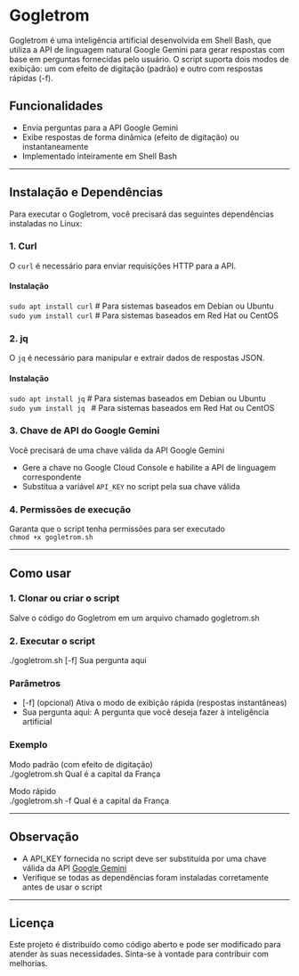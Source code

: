 # Gogletrom

Gogletrom é uma inteligência artificial desenvolvida em Shell Bash, que utiliza a API de linguagem natural Google Gemini para gerar respostas com base em perguntas fornecidas pelo usuário. O script suporta dois modos de exibição: um com efeito de digitação (padrão) e outro com respostas rápidas (-f).

## Funcionalidades

- Envia perguntas para a API Google Gemini  
- Exibe respostas de forma dinâmica (efeito de digitação) ou instantaneamente  
- Implementado inteiramente em Shell Bash  

---

## Instalação e Dependências

Para executar o Gogletrom, você precisará das seguintes dependências instaladas no Linux:

### 1. Curl
O `curl` é necessário para enviar requisições HTTP para a API.

#### Instalação
`sudo apt install curl`     # Para sistemas baseados em Debian ou Ubuntu  
`sudo yum install curl`     # Para sistemas baseados em Red Hat ou CentOS  

### 2. jq
O `jq` é necessário para manipular e extrair dados de respostas JSON.

#### Instalação
`sudo apt install jq`       # Para sistemas baseados em Debian ou Ubuntu  
`sudo yum install jq `      # Para sistemas baseados em Red Hat ou CentOS  

### 3. Chave de API do Google Gemini
Você precisará de uma chave válida da API Google Gemini  
- Gere a chave no Google Cloud Console e habilite a API de linguagem correspondente  
- Substitua a variável `API_KEY` no script pela sua chave válida  

### 4. Permissões de execução
Garanta que o script tenha permissões para ser executado  
`chmod +x gogletrom.sh`

---

## Como usar

### 1. Clonar ou criar o script
Salve o código do Gogletrom em um arquivo chamado gogletrom.sh

### 2. Executar o script
./gogletrom.sh [-f] Sua pergunta aqui  

### Parâmetros
- [-f] (opcional) Ativa o modo de exibição rápida (respostas instantâneas)  
- Sua pergunta aqui: A pergunta que você deseja fazer à inteligência artificial  

### Exemplo
Modo padrão (com efeito de digitação)  
./gogletrom.sh Qual é a capital da França  

Modo rápido  
./gogletrom.sh -f Qual é a capital da França  

---

## Observação

- A API_KEY fornecida no script deve ser substituída por uma chave válida da API [Google Gemini](aistudio.google.com/apikey)
- Verifique se todas as dependências foram instaladas corretamente antes de usar o script  

---

## Licença

Este projeto é distribuído como código aberto e pode ser modificado para atender às suas necessidades. Sinta-se à vontade para contribuir com melhorias.
